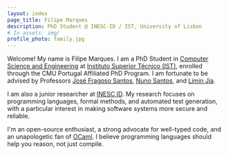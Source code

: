 ```yaml
---
layout: index
page_title: Filipe Marques
description: PhD Student @ INESC-ID / IST, University of Lisbon
# In assets: img/
profile_photo: family.jpg
---
```


Welcome! My name is Filipe Marques. I am a PhD Student in <a href="https://fenix.tecnico.ulisboa.pt/cursos/deic/phd-home">Computer Science and Engineering</a> at <a href="https://tecnico.ulisboa.pt/en">Instituto Superior Técnico (IST)</a>, enrolled through the CMU Portugal Affiliated PhD Program. I am fortunate to be advised by Professors <a href="https://web.ist.utl.pt/jose.fragoso">José Fragoso Santos</a>, <a href="https://www.gsd.inesc-id.pt/~nsantos">Nuno Santos</a>, and <a href="https://www.ece.cmu.edu/directory/bios/jia-limin.html">Limin Jia</a>.

I am also a junior researcher at <a href="https://www.inesc-id.pt">INESC ID</a>. My research focuses on programming languages, formal methods, and automated test generation, with a particular interest in making software systems more secure and reliable.

I'm an open-source enthusiast, a strong advocate for well-typed code, and an unapologetic fan of <a href="https://ocaml.org/">OCaml</a>. I believe programming languages should help you reason, not just compile.
